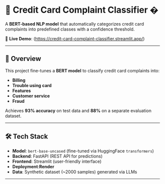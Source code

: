 # 🏦 Credit Card Complaint Classifier �  

A **BERT-based NLP model** that automatically categorizes credit card complaints into predefined classes with a confidence threshold.  

🔗 **Live Demo**: (https://credit-card-complaint-classifier.streamlit.app/)

---

## 📌 Overview  

This project fine-tunes a **BERT model** to classify credit card complaints into:  
- **Billing**  
- **Trouble using card**  
- **Features**  
- **Customer service**  
- **Fraud**  

Achieves **93% accuracy** on test data and **88%** on a separate evaluation dataset.  

---

## 🛠️ Tech Stack  

- **Model**: `bert-base-uncased` (fine-tuned via HuggingFace `transformers`)  
- **Backend**: FastAPI (REST API for predictions)  
- **Frontend**: Streamlit (user-friendly interface)  
- **Deployment**:**Render**  
- **Data**: Synthetic dataset (~2000 samples) generated via LLMs  

---
